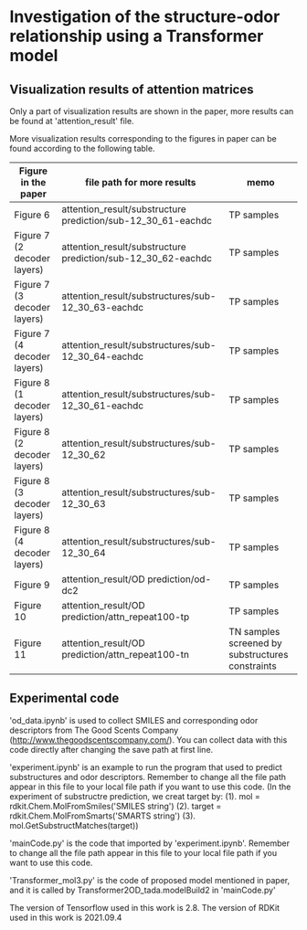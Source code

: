 # Investigation of the structure-odor relationship using a Transformer model

## Visualization results of attention matrices
Only a part of visualization results are shown in the paper, more results can be found at 'attention_result' file.

More visualization results corresponding to the figures in paper can be found according to the following table.

|Figure in the paper |file path for more results |memo|
|-|-|-|
|Figure 6|attention_result/substructure prediction/sub-12_30_61-eachdc | TP samples|
|Figure 7 (2 decoder layers)|attention_result/substructure prediction/sub-12_30_62-eachdc|TP samples |
|Figure 7 (3 decoder layers)|attention_result/substructures/sub-12_30_63-eachdc|TP samples |
|Figure 7 (4 decoder layers)|attention_result/substructures/sub-12_30_64-eachdc|TP samples |
|Figure 8 (1 decoder layers)|attention_result/substructures/sub-12_30_61-eachdc|TP samples |
|Figure 8 (2 decoder layers)|attention_result/substructures/sub-12_30_62|TP samples |
|Figure 8 (3 decoder layers)|attention_result/substructures/sub-12_30_63|TP samples |
|Figure 8 (4 decoder layers)|attention_result/substructures/sub-12_30_64|TP samples |
|Figure 9 |attention_result/OD prediction/od-dc2|TP samples|
|Figure 10|attention_result/OD prediction/attn_repeat100-tp|TP samples|
|Figure 11|attention_result/OD prediction/attn_repeat100-tn|TN samples screened by substructures constraints|

## Experimental code
'od_data.ipynb' is used to collect SMILES and corresponding odor descriptors from The Good Scents Company (http://www.thegoodscentscompany.com/). You can collect data with this code directly after changing the save path at first line.

'experiment.ipynb' is an example to run the program that used to predict substructures and odor descriptors. Remember to change all the file path appear in this file to your local file path if you want to use this code.
(In the experiment of substructre prediction, we creat target by: (1). mol = rdkit.Chem.MolFromSmiles('SMILES string') (2). target = rdkit.Chem.MolFromSmarts('SMARTS string') (3). mol.GetSubstructMatches(target))

'mainCode.py' is the code that imported by 'experiment.ipynb'. Remember to change all the file path appear in this file to your local file path if you want to use this code.

'Transformer_mol3.py' is the code of proposed model mentioned in paper, and it is called by Transformer2OD_tada.modelBuild2 in 'mainCode.py'

The version of Tensorflow used in this work is 2.8.
The version of RDKit used in this work is 2021.09.4
